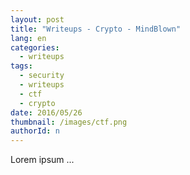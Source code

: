 ```yaml
---
layout: post
title: "Writeups - Crypto - MindBlown"
lang: en
categories:
  - writeups
tags:
  - security
  - writeups
  - ctf
  - crypto
date: 2016/05/26
thumbnail: /images/ctf.png
authorId: n
---
```

Lorem ipsum ...
